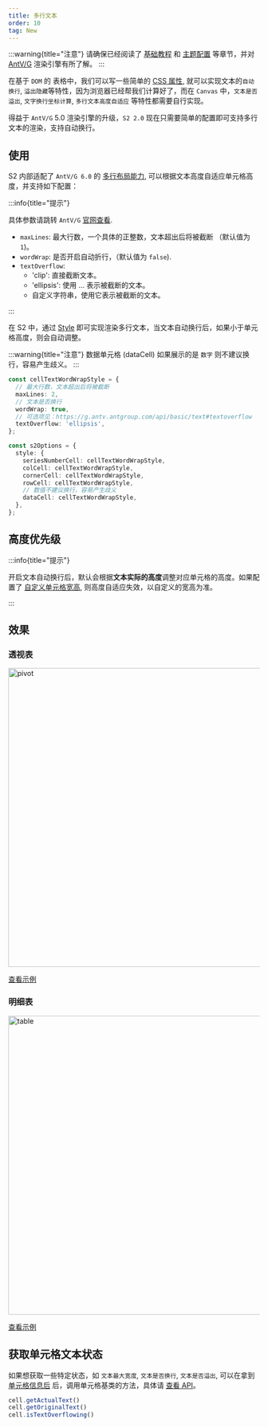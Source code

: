 ```yaml
---
title: 多行文本
order: 10
tag: New
---
```


:::warning{title="注意"}
请确保已经阅读了 [基础教程](/manual/basic/base-concept) 和 [主题配置](/manual/basic/theme) 等章节，并对 [AntV/G](https://g.antv.antgroup.com/) 渲染引擎有所了解。
:::

在基于 `DOM` 的 表格中，我们可以写一些简单的 [CSS 属性](https://developer.mozilla.org/en-US/docs/Web/CSS/text-overflow), 就可以实现文本的`自动换行`, `溢出隐藏`等特性，因为浏览器已经帮我们计算好了，而在 `Canvas` 中，`文本是否溢出`, `文字换行坐标计算`, `多行文本高度自适应` 等特性都需要自行实现。

得益于 `AntV/G` 5.0 渲染引擎的升级，`S2 2.0` 现在只需要简单的配置即可支持多行文本的渲染，支持自动换行。

<Playground path="layout/multi-line-text/demo/pivot.ts" rid='pivot-multi-line-text' height="200"></playground>

## 使用

S2 内部适配了 `AntV/G 6.0` 的 [多行布局能力](https://g.antv.antgroup.com/api/basic/text#%E5%A4%9A%E8%A1%8C%E5%B8%83%E5%B1%80), 可以根据文本高度自适应单元格高度，并支持如下配置：

:::info{title="提示"}

具体参数请跳转 `AntV/G` [官网查看](https://g.antv.antgroup.com/api/basic/text#%E5%A4%9A%E8%A1%8C%E5%B8%83%E5%B1%80).

- `maxLines`: 最大行数，一个具体的正整数，文本超出后将被截断 （默认值为 `1`)。
- `wordWrap`: 是否开启自动折行，（默认值为 `false`).
- `textOverflow`:
  - 'clip': 直接截断文本。
  - 'ellipsis': 使用 ... 表示被截断的文本。
  - 自定义字符串，使用它表示被截断的文本。

:::

在 S2 中，通过 [Style](/api/general/s2-options#style) 即可实现渲染多行文本，当文本自动换行后，如果小于单元格高度，则会自动调整。

:::warning{title="注意"}
数据单元格 (dataCell) 如果展示的是 `数字` 则不建议换行，容易产生歧义。
:::

```ts
const cellTextWordWrapStyle = {
  // 最大行数，文本超出后将被截断
  maxLines: 2,
  // 文本是否换行
  wordWrap: true,
  // 可选项见：https://g.antv.antgroup.com/api/basic/text#textoverflow
  textOverflow: 'ellipsis',
};

const s2Options = {
  style: {
    seriesNumberCell: cellTextWordWrapStyle,
    colCell: cellTextWordWrapStyle,
    cornerCell: cellTextWordWrapStyle,
    rowCell: cellTextWordWrapStyle,
    // 数值不建议换行，容易产生歧义
    dataCell: cellTextWordWrapStyle,
  },
};

```

## 高度优先级

:::info{title="提示"}

开启文本自动换行后，默认会根据**文本实际的高度**调整对应单元格的高度。如果配置了 [自定义单元格宽高](/manual/advanced/custom/cell-size), 则高度自适应失效，以自定义的宽高为准。

:::

## 效果

### 透视表

<img src="https://mdn.alipayobjects.com/huamei_qa8qxu/afts/img/A*uMV6QYL-TcwAAAAAAAAAAAAADmJ7AQ/original" width="600" alt="pivot" />

[查看示例](/examples/layout/multi-line-text/#pivot)

### 明细表

<img src="https://mdn.alipayobjects.com/huamei_qa8qxu/afts/img/A*psedTKQWiWUAAAAAAAAAAAAADmJ7AQ/original" width="600" alt="table" />

[查看示例](/examples/layout/multi-line-text/#table)

## 获取单元格文本状态

如果想获取一些特定状态，如 `文本最大宽度`, `文本是否换行`, `文本是否溢出`, 可以在拿到 [单元格信息后](/manual/advanced/get-cell-data) 后，调用单元格基类的方法，具体请 [查看 API](/api/basic-class/base-cell)。

```ts
cell.getActualText()
cell.getOriginalText()
cell.isTextOverflowing()
```

